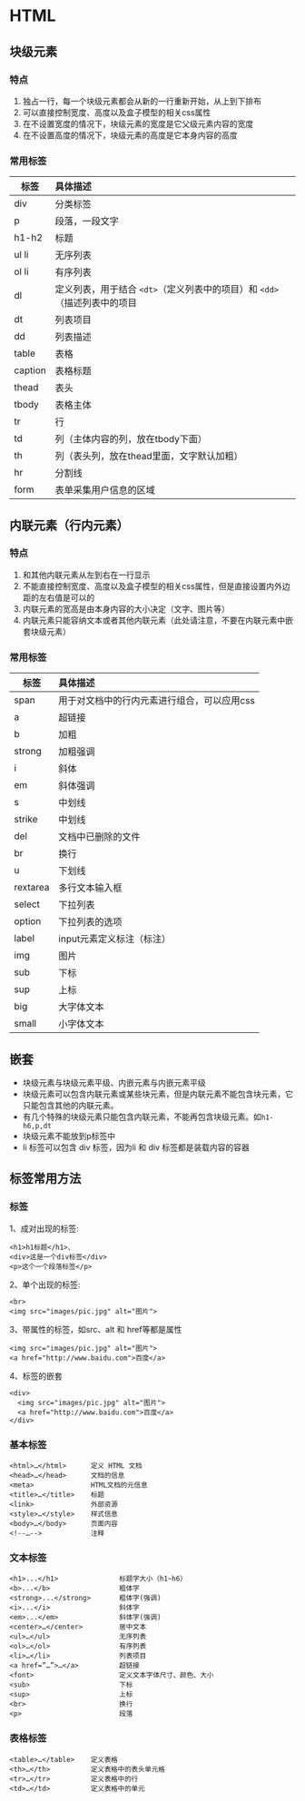 # HTML

##  块级元素  

### 特点  

1. 独占一行，每一个块级元素都会从新的一行重新开始，从上到下排布
2. 可以直接控制宽度、高度以及盒子模型的相关css属性
3. 在不设置宽度的情况下，块级元素的宽度是它父级元素内容的宽度
4. 在不设置高度的情况下，块级元素的高度是它本身内容的高度   
### 常用标签  
| 标签 | 具体描述 |
| ---- |:--------|
|div|分类标签|
|p|段落，一段文字|
|h1-h2|标题|
|ul li|无序列表|
|ol li|有序列表|
|dl|定义列表，用于结合 `<dt>`（定义列表中的项目）和 `<dd> `（描述列表中的项目|
|dt|列表项目|
|dd|列表描述|
|table|表格|
|caption|表格标题|
|thead|表头|
|tbody|表格主体|
|tr|行|
|td|列（主体内容的列，放在tbody下面）|
|th|列（表头列，放在thead里面，文字默认加粗）|
|hr|分割线|
|form|表单采集用户信息的区域|
## 内联元素（行内元素）
### 特点
1. 和其他内联元素从左到右在一行显示
2. 不能直接控制宽度、高度以及盒子模型的相关css属性，但是直接设置内外边距的左右值是可以的
3. 内联元素的宽高是由本身内容的大小决定（文字、图片等）
4. 内联元素只能容纳文本或者其他内联元素（此处请注意，不要在内联元素中嵌套块级元素）
### 常用标签
| 标签 | 具体描述 |
| ---- |:--------|
|span|用于对文档中的行内元素进行组合，可以应用css|
|a|超链接|
|b|加粗|
|strong|加粗强调|
|i|斜体|
|em|斜体强调|
|s|中划线|
|strike|中划线|
|del|文档中已删除的文件|
|br|换行|
|u|下划线|
|rextarea|多行文本输入框|
|select|下拉列表|
|option|下拉列表的选项|
|label|input元素定义标注（标注）|
|img|图片|
|sub|下标|
|sup|上标|
|big|大字体文本|
|small|小字体文本|
## 嵌套
- 块级元素与块级元素平级、内嵌元素与内嵌元素平级
- 块级元素可以包含内联元素或某些块元素，但是内联元素不能包含块元素，它只能包含其他的内联元素。
- 有几个特殊的块级元素只能包含内联元素，不能再包含块级元素。如`h1-h6,p,dt`
- 块级元素不能放到p标签中
- li 标签可以包含 div 标签，因为li 和 div 标签都是装载内容的容器  

## 标签常用方法
### 标签
1、成对出现的标签:

	<h1>h1标题</h1>、
	<div>这是一个div标签</div>
	<p>这个一个段落标签</p>

2、单个出现的标签:

	<br>
	<img src="images/pic.jpg" alt="图片">

3、带属性的标签，如src、alt 和 href等都是属性

	<img src="images/pic.jpg" alt="图片">
	<a href="http://www.baidu.com">百度</a>

4、标签的嵌套

	<div>
	  <img src="images/pic.jpg" alt="图片">
	  <a href="http://www.baidu.com">百度</a>
	</div>
### 基本标签

	<html>…</html>      定义 HTML 文档
	<head>…</head>      文档的信息
	<meta>              HTML文档的元信息
	<title>…</title>    标题
	<link>              外部资源
	<style>…</style>    样式信息
	<body>…</body>      页面内容
	<!--…-->            注释

### 文本标签

	<h1>...</h1>               标题字大小（h1~h6）
    <b>...</b>                 粗体字
    <strong>...</strong>       粗体字(强调) 
    <i>...</i>                 斜体字 
    <em>...</em>               斜体字(强调)
    <center>…</center>         居中文本
    <ul>…</ul>                 无序列表 
    <ol>…</ol>                 有序列表
    <li>…</li>                 列表项目
    <a href=”…”>…</a>          超链接
    <font>                     定义文本字体尺寸、颜色、大小
    <sub>                      下标
    <sup>                      上标
    <br>                       换行
    <p>                        段落
### 表格标签
	
	<table>…</table>    定义表格
    <th>…</th>          定义表格中的表头单元格
    <tr>…</tr>          定义表格中的行
    <td>…</td>          定义表格中的单元
​	